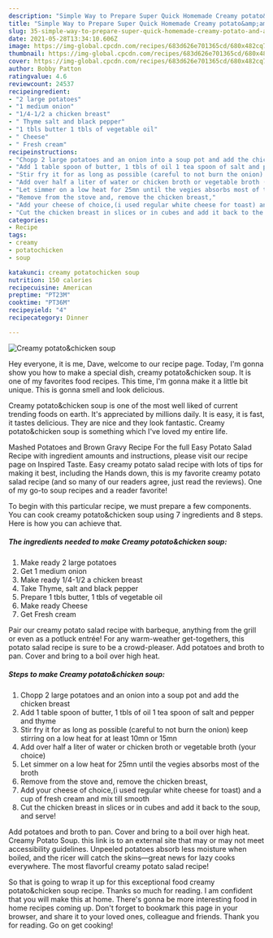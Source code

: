 ```yaml
---
description: "Simple Way to Prepare Super Quick Homemade Creamy potato&amp;amp;chicken soup"
title: "Simple Way to Prepare Super Quick Homemade Creamy potato&amp;amp;chicken soup"
slug: 35-simple-way-to-prepare-super-quick-homemade-creamy-potato-and-amp-chicken-soup
date: 2021-05-28T13:34:10.606Z
image: https://img-global.cpcdn.com/recipes/683d626e701365cd/680x482cq70/creamy-potatochicken-soup-recipe-main-photo.jpg
thumbnail: https://img-global.cpcdn.com/recipes/683d626e701365cd/680x482cq70/creamy-potatochicken-soup-recipe-main-photo.jpg
cover: https://img-global.cpcdn.com/recipes/683d626e701365cd/680x482cq70/creamy-potatochicken-soup-recipe-main-photo.jpg
author: Bobby Patton
ratingvalue: 4.6
reviewcount: 24537
recipeingredient:
- "2 large potatoes"
- "1 medium onion"
- "1/4-1/2 a chicken breast"
- " Thyme salt and black pepper"
- "1 tbls butter 1 tbls of vegetable oil"
- " Cheese"
- " Fresh cream"
recipeinstructions:
- "Chopp 2 large potatoes and an onion into a soup pot and add the chicken breast"
- "Add 1 table spoon of butter, 1 tbls of oil 1 tea spoon of salt and pepper and thyme"
- "Stir fry it for as long as possible (careful to not burn the onion) keep stirring on a low heat for at least 10mn or 15mn"
- "Add over half a liter of water or chicken broth or vegetable broth (your choice)"
- "Let simmer on a low heat for 25mn until the vegies absorbs most of the broth"
- "Remove from the stove and, remove the chicken breast,"
- "Add your cheese of choice,(i used regular white cheese for toast) and a cup of fresh cream and mix till smooth"
- "Cut the chicken breast in slices or in cubes and add it back to the soup, and serve!"
categories:
- Recipe
tags:
- creamy
- potatochicken
- soup

katakunci: creamy potatochicken soup 
nutrition: 150 calories
recipecuisine: American
preptime: "PT23M"
cooktime: "PT36M"
recipeyield: "4"
recipecategory: Dinner

---
```



![Creamy potato&amp;chicken soup](https://img-global.cpcdn.com/recipes/683d626e701365cd/680x482cq70/creamy-potatochicken-soup-recipe-main-photo.jpg)

Hey everyone, it is me, Dave, welcome to our recipe page. Today, I'm gonna show you how to make a special dish, creamy potato&amp;chicken soup. It is one of my favorites food recipes. This time, I'm gonna make it a little bit unique. This is gonna smell and look delicious.

Creamy potato&amp;chicken soup is one of the most well liked of current trending foods on earth. It's appreciated by millions daily. It is easy, it is fast, it tastes delicious. They are nice and they look fantastic. Creamy potato&amp;chicken soup is something which I've loved my entire life.

Mashed Potatoes and Brown Gravy Recipe For the full Easy Potato Salad Recipe with ingredient amounts and instructions, please visit our recipe page on Inspired Taste. Easy creamy potato salad recipe with lots of tips for making it best, including the Hands down, this is my favorite creamy potato salad recipe (and so many of our readers agree, just read the reviews). One of my go-to soup recipes and a reader favorite!


To begin with this particular recipe, we must prepare a few components. You can cook creamy potato&amp;chicken soup using 7 ingredients and 8 steps. Here is how you can achieve that.

<!--inarticleads1-->

##### The ingredients needed to make Creamy potato&amp;chicken soup:

1. Make ready 2 large potatoes
1. Get 1 medium onion
1. Make ready 1/4-1/2 a chicken breast
1. Take  Thyme, salt and black pepper
1. Prepare 1 tbls butter, 1 tbls of vegetable oil
1. Make ready  Cheese
1. Get  Fresh cream


Pair our creamy potato salad recipe with barbeque, anything from the grill or even as a potluck entrée! For any warm-weather get-togethers, this potato salad recipe is sure to be a crowd-pleaser. Add potatoes and broth to pan. Cover and bring to a boil over high heat. 

<!--inarticleads2-->

##### Steps to make Creamy potato&amp;chicken soup:

1. Chopp 2 large potatoes and an onion into a soup pot and add the chicken breast
1. Add 1 table spoon of butter, 1 tbls of oil 1 tea spoon of salt and pepper and thyme
1. Stir fry it for as long as possible (careful to not burn the onion) keep stirring on a low heat for at least 10mn or 15mn
1. Add over half a liter of water or chicken broth or vegetable broth (your choice)
1. Let simmer on a low heat for 25mn until the vegies absorbs most of the broth
1. Remove from the stove and, remove the chicken breast,
1. Add your cheese of choice,(i used regular white cheese for toast) and a cup of fresh cream and mix till smooth
1. Cut the chicken breast in slices or in cubes and add it back to the soup, and serve!


Add potatoes and broth to pan. Cover and bring to a boil over high heat. Creamy Potato Soup. this link is to an external site that may or may not meet accessibility guidelines. Unpeeled potatoes absorb less moisture when boiled, and the ricer will catch the skins—great news for lazy cooks everywhere. The most flavorful creamy potato salad recipe! 

So that is going to wrap it up for this exceptional food creamy potato&amp;chicken soup recipe. Thanks so much for reading. I am confident that you will make this at home. There's gonna be more interesting food in home recipes coming up. Don't forget to bookmark this page in your browser, and share it to your loved ones, colleague and friends. Thank you for reading. Go on get cooking!
